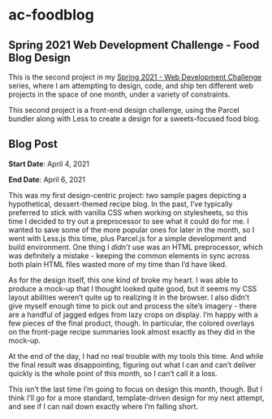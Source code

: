 # ac-foodblog

## Spring 2021 Web Development Challenge - Food Blog Design

This is the second project in my [Spring 2021 - Web Development Challenge](https://10in30.alexander-morse.com/) series, where I am attempting to design, code, and ship ten different web projects in the space of one month, under a variety of constraints.

This second project is a front-end design challenge, using the Parcel bundler along with Less to create a design for a sweets-focused food blog.

## Blog Post

**Start Date**: April 4, 2021

**End Date**: April 6, 2021

This was my first design-centric project: two sample pages depicting a hypothetical, dessert-themed recipe blog. In the past, I’ve typically preferred to stick with vanilla CSS when working on stylesheets, so this time I decided to try out a preprocessor to see what it could do for me. I wanted to save some of the more popular ones for later in the month, so I went with Less.js this time, plus Parcel.js for a simple development and build environment. One thing I *didn’t* use was an HTML preprocessor, which was definitely a mistake - keeping the common elements in sync across both plain HTML files wasted more of my time than I’d have liked.

As for the design itself, this one kind of broke my heart. I was able to produce a mock-up that I thought looked quite good, but it seems my CSS layout abilities weren’t quite up to realizing it in the browser. I also didn’t give myself enough time to pick out and process the site’s imagery - there are a handful of jagged edges from lazy crops on display. I’m happy with a few pieces of the final product, though. In particular, the colored overlays on the front-page recipe summaries look almost exactly as they did in the mock-up.

At the end of the day, I had no real trouble with my tools this time. And while the final result was disappointing, figuring out what I can and can’t deliver quickly is the whole point of this month, so I can’t call it a loss.

This isn’t the last time I’m going to focus on design this month, though. But I think I’ll go for a more standard, template-driven design for my next attempt, and see if I can nail down exactly where I’m falling short.